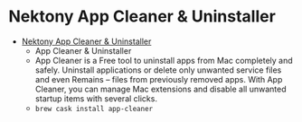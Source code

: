# Nektony App Cleaner & Uninstaller
- [Nektony App Cleaner & Uninstaller](https://nektony.com/mac-app-cleaner)
  -  App Cleaner & Uninstaller
  - App Cleaner is a Free tool to uninstall apps from Mac completely and safely. Uninstall applications or delete only unwanted service files and even Remains – files from previously removed apps. With App Cleaner, you can manage Mac extensions and disable all unwanted startup items with several clicks.
  - `brew cask install app-cleaner`
